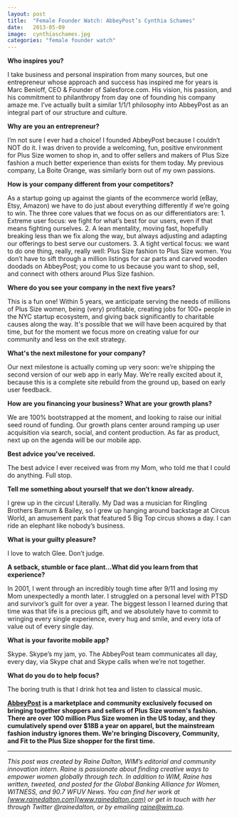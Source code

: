 ```yaml
---
layout: post
title:  "Female Founder Watch: AbbeyPost’s Cynthia Schames"
date:   2013-05-09
image:  cynthiaschames.jpg
categories: "female founder watch"
---
```


**Who inspires you?** 

I take business and personal inspiration from many sources, but one entrepreneur whose approach and success has inspired me for years is Marc Benioff, CEO & Founder of Salesforce.com.  His vision, his passion, and his commitment to philanthropy from day one of founding his company amaze me.  I’ve actually built a similar 1/1/1 philosophy into AbbeyPost as an integral part of our structure and culture.



**Why are you an entrepreneur?**

I’m not sure I ever had a choice! I founded AbbeyPost because I couldn’t NOT do it. I was driven to provide a welcoming, fun, positive environment for Plus Size women to shop in, and to offer sellers and makers of Plus Size fashion a much better experience than exists for them today.  My previous company, La Boite Orange, was similarly born out of my own passions. 

 

**How is your company different from your competitors?**

As a startup going up against the giants of the ecommerce world (eBay, Etsy, Amazon) we have to do just about everything differently if we’re going to win.  The three core values that we focus on as our differentiators are: 1. Extreme user focus: we fight for what’s best for our users, even if that means fighting ourselves. 2. A lean mentality, moving fast, hopefully breaking less than we fix along the way, but always adjusting and adapting our offerings to best serve our customers. 3. A tight vertical focus: we want to do one thing, really, really well: Plus Size fashion to Plus Size women. You don’t have to sift through a million listings for car parts and carved wooden doodads on AbbeyPost; you come to us because you want to shop, sell, and connect with others around Plus Size fashion. 

 

**Where do you see your company in the next five years?** 

This is a fun one! Within 5 years, we anticipate serving the needs of millions of Plus Size women, being (very) profitable, creating jobs for 100+ people in the NYC startup ecosystem, and giving back significantly to charitable causes along the way. It's possible that we will have been acquired by that time, but for the moment we focus more on creating value for our community and less on the exit strategy. 

 

**What's the next milestone for your company?** 

Our next milestone is actually coming up very soon: we’re shipping the second version of our web app in early May. We’re really excited about it, because this is a complete site rebuild from the ground up, based on early user feedback.

 

**How are you financing your business? What are your growth plans?** 

We are 100% bootstrapped at the moment, and looking to raise our initial seed round of funding.  Our growth plans center around ramping up user acquisition via search, social, and content production. As far as product, next up on the agenda will be our mobile app.

 

**Best advice you've received.**

The best advice I ever received was from my Mom, who told me that I could do anything. Full stop.

 

**Tell me something about yourself that we don’t know already.** 

I grew up in the circus! Literally. My Dad was a musician for Ringling Brothers Barnum & Bailey, so I grew up hanging around backstage at Circus World, an amusement park that featured 5 Big Top circus shows a day. I can ride an elephant like nobody’s business.

 

**What is your guilty pleasure?**

I love to watch Glee. Don’t judge.

 

**A setback, stumble or face plant...What did you learn from that experience?**

In 2001, I went through an incredibly tough time after 9/11 and losing my Mom unexpectedly a month later. I struggled on a personal level with PTSD and survivor’s guilt for over a year. The biggest lesson I learned during that time was that life is a precious gift, and we absolutely have to commit to wringing every single experience, every hug and smile, and every iota of value out of every single day.

 
**What is your favorite mobile app?** 

Skype. Skype’s my jam, yo. The AbbeyPost team communicates all day, every day, via Skype chat and Skype calls when we’re not together.

 

**What do you do to help focus?**  

The boring truth is that I drink hot tea and listen to classical music.

 


**[AbbeyPost](http://abbeypost.com/) is a marketplace and community exclusively focused on bringing together shoppers and sellers of Plus Size women's fashion. There are over 100 million Plus Size women in the US today, and they cumulatively spend over $18B a year on apparel, but the mainstream fashion industry ignores them. We're bringing Discovery, Community, and Fit to the Plus Size shopper for the first time.** 


______________________________________________________                                                                                       

*This post was created by Raine Dalton, WIM’s editorial and community innovation intern. Raine is passionate about finding creative ways to empower women globally through tech. In addition to WIM, Raine has written, tweeted, and posted for the Global Banking Alliance for Women, WITNESS, and 90.7 WFUV News. You can find her work at [www.rainedalton.com](www.rainedalton.com) or get in touch with her through Twitter @rainedalton, or by emailing [raine@wim.co](raine@wim.co).* 

